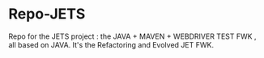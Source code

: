 # Repo-JETS
Repo for the JETS project : the JAVA + MAVEN + WEBDRIVER TEST FWK , all based on JAVA. It's the Refactoring and Evolved JET FWK.
